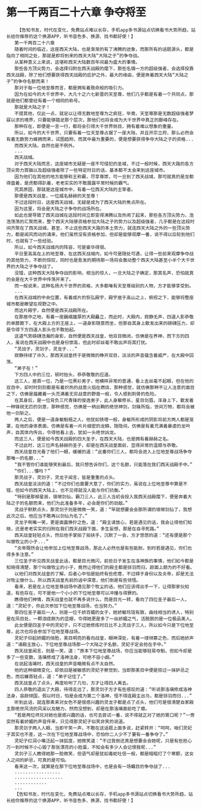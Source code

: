 # 第一千两百二十六章 争夺将至
        【告知书友，时代在变化，免费站点难以长存，手机app多书源站点切换看书大势所趋，站长给你推荐的这个换源APP，听书音色多、换源、找书都好使！】
       第一千两百二十六章
       随着时间的临近，这座西天大陆，也是渐渐的有了沸腾的迹象，而那所有的话题源头，都是指向了相同之处，那就是即将到来的西天大陆“大陆之子”的争夺战。
       从某种意义上来说，这堪称西天大陆数百年间最为盛大的事情。
       那些各方顶尖势力，会选择归附在西天战殿的麾下，那些名镇一方的超级强者，会选择投靠西天战殿，除了他们想要获得西天战殿的庇护之外，最大的缘由，便是奔着西天大陆“大陆之子”的争夺名额而来！
       那对于每一位地至尊而言，都是拥有着致命般的吸引力。
       因为在如今的大千世界中，大凡十之六七新晋的天至尊，他们几乎都是有着一个共同点，那就是他们都曾经有着一个相同的称号。
       那就是大陆之子！
       不提其他，仅此一点，就足以让得无数地至尊为之疯狂，毕竟，天至尊那是无数超级强者梦寐以求的境界，只要能够踏足那个层次，那他们也将会成为大千世界中真正的巅峰存在。
       那种存在，即便是一言一行，都将会引得大千世界侧目，拥有着难以想象的重量。
       所以，如今的大千世界，只要有着一位天至尊占据了一座大陆，并且开宗立府，那么必然会有着无数势力蜂拥而来，试图趋附，而其中最为重要的，便是想要获得争夺大陆之子的资格...
       而西天大陆，自然也是不例外。
       ...
       西天战城。
       对于西天大陆而言，这座城市无疑是一座不可侵犯的圣城，不过一般时候，西天大路的各方顶尖势力首脑以及超级强者除了一些特定时日的话，基本都不太会来到这座城市。
       因为他们在其他的地方能够称王称霸，尽享尊崇，可一旦到了西天战城，那可就真的是龙都得盘着，是虎都得趴着，老老实实的不敢展露平常时候的霸气。
       究其原因，那就是这座城市中，有着一位西天大陆的主宰者。
       那便是西天战皇，一位威名赫赫的天至尊！
       不过这段时日，这座西天战城，无疑是成为了西天大陆的焦点所在。
       因为这里，将会是大陆之子争夺的战场所在。
       如此也是导致了西天战城在这段时间立即变得沸腾以及热闹了起来，那些各方顶尖势力，浩浩荡荡的汇聚而来，整个西天大陆够资格参加大陆之子的势力以及超级强者，几乎都是在这段时间齐聚在了西天战城，甚至，不止这些西天大路的本土势力，就连西天大陆之外的一些顶尖势力，都是闻风而动的涌来，他们虽然没有资格参加，但却是能够观摩一番，说不得以后轮到他们时，也就有了一些经验。
       所以，如今西天战城内的阵容，可是豪华得很。
       平日里高高在上的地至尊，在这西天战城内，如今可是随处可遇，让得一些前来观摩争夺战的其他势力，不断的惊叹，同时也是愈发的期待那一场将会轰动整个西天大陆甚至小半个大千世界的大陆之子争夺战了。
       没错，这种西天大陆争夺战的影响，相当的惊人，一旦大陆之子确定，那其名声，恐怕就真的会是在大千世界中传荡开来了。
       而一般说来，这种名扬大千世界的资格，大多都唯有天至尊级别的人物，方才能够享受到。
       ...
       在西天战城的中央位置，有着成片的恢弘殿宇，殿宇居于高山之上，俯视之下，能够将整座城市都是瞭望在视野之中。
       而这片殿宇，自然便是西天战殿所在。
       在那居中之地，有着一座巍峨雄厚的大殿矗立，而此时，大殿内，寂静无声，四道人影恭敬的单膝跪下，在大殿上方的王座上，一道身影随意而坐，但那自其身上散发出来的磅礴压力，却是令得下方四道人影头也不敢抬起。
       这道气势磅礴浩瀚的身影，自然便是西天战皇，他双目微闭，仿佛是在养神，而下方的四人，虽说在西天战殿中也是身份崇高，但此时却丝毫不敢出声将其打扰。
       “灵战子，灵剑子，灵龙子...”
       寂静持续了许久，那西天战皇终于是微微的睁开双目，淡淡的声音蕴含着威严，在大殿中回荡。
       “弟子在！”
       下方四人中的三位，顿时抬头，恭恭敬敬的应道。
       这三人，居首一位，乃是一位黑衫男子，他模样异常的普通，看上去丝毫不起眼，但在他的双目中，却时时刻刻都是有着炽热的战意火焰在燃烧，那种感觉，就仿佛那种不让人注意的面目之下，仿佛是蕴藏着一头充满着无穷战意的野兽一般，令人感到刺骨的危险。
       在其身后，是一位背负三尺青锋的俊逸男子，此人身躯修长，星目剑眉，浑身上下，散发着一种锋锐无匹的剑意，那种感觉，仿佛是一柄出鞘的绝世神剑，剑锋所指，世间万物，都将会被他一剑斩之。
       两人之后，便是一道身躯魁梧之人，他犹如铁塔一般，身躯所形成的阴影将前方两人都是笼罩，在他的身体表面，仿佛是有着一片片细密的龙鳞，隐隐间，仿佛是有着充满着暴虐的龙吟声，自其体内传出，令得他看上去，犹如一头绝世凶龙。
       而这三人，便是如今西天战殿的四大圣子，在西天大陆，也是拥有着赫赫之名。
       不过此时，这三位声名赫赫的圣子，却是在西天战皇面前，显得异常的温顺与恭敬。
       西天战皇目光看了他们一眼，缓缓的道：“此番你们三人，都将会进入上位地至尊战场争夺那唯一的名额...”
       “我不管你们谁能够笑到最后，我只想告诉你们，这个名额，只能落在我们西天战殿手中。”
       “你们...懂吗？”
       那灵战子，灵剑子，灵龙子闻言，皆是重重的点头。
       西天战皇淡淡的道：“不过你们也莫要大意了，你们的实力，虽说在上位地至尊中算是不错，但如今的西天大陆上，也不见得就没人能与你们抗衡。”
       “特别是那柳星辰，琅琊剑仙，霸刀三人，此三人当初会投入我西天战殿麾下，便是奔着大陆之子的名额而来，他们为此准备多年，必会是你们的劲敌。”
       灵战子默默点头，那灵剑子则是微微一笑，道：“早就想要会会那所谓的琅琊剑仙了，我想此次之后，他应当不敢再以剑仙为名了。”
       灵龙子咧嘴一笑，更是面露狰狞之色，道：“殿主请放心，若是遇见的话，我会让得他们知晓，还是老老实实的归附在我们西天战殿下面，多生妄想，那是在自寻死路。”
       西天战皇轻轻点头，然后他手掌拍了拍扶手，沉默了一会，方才悠悠的道：“还有便是那个叫做牧尘的小子...”
       “炎帝既然会让他参加上位地至尊战场，那此人必然也是有些能耐，到时若是遇见，你们也得多多注意。”
       三位圣子听见西天战皇此话，都是目光微闪，前些日子发生在洛神族的事情，他们如今都是知晓得清楚，那个叫做牧尘的小子，竟然让得他们的殿主都是铩羽而归，颜面上颇为的不好看。
       以他们对西天战皇的了解，后者心中怕是始终有些疙瘩，不过碍于身份以及炎帝，却是无法对牧尘做什么，所以西天战皇先前的话中深意，他们倒是有些领悟。
       看来，若是在上位地至尊战场中遇见那个牧尘的话，他们应该得出手一下，让得那家伙知道，有些存在，可不是他一个小小的下位地至尊可以冲撞与得罪的。
       瞧得他们神情，西天战皇也就不再多说什么，而是目光一转，看向了四位圣子最后一人，道：“灵妃子，你此次参加下位地至尊战场，也当努力。”
       那四位圣子最后一人，则是一位千娇百媚的女子，她娇躯玲珑有致，曲线相当的诱人，特别是在凤目处，一颗泪痣颇为的显眼，令得她更是多了一丝娇媚之气，活脱脱的是一位极品美人。
       此女便是四圣子中的灵妃子，只不过她修炼时日比不上灵战子三人，所以如今只是下位地至尊，此次也将会参加下位地至尊战场。
       灵妃子仰起娇媚的俏脸，美目明亮的看向战皇，眼神深处，有着一缕倾慕之色，而后她娇声道：“请殿主放心，下位地至尊战场那一个大陆之子名额，灵妃子定会抢在手中。”
       西天战皇闻言，则是一笑，道：“原本下位地至尊战场，你应当能够轻易夺魁，但如今却是多了一些变数，洛璃修成了洛神法身，可绝不容小觑。”
       在说起洛璃时，西天战皇的声音略微有点不太自然。
       他的这种细微变化，却依旧是被敏感的灵妃子察觉到，当即那美目中便是掠过一抹妒忌之色，而后螓首轻点，道：“弟子记住了。”
       西天战皇点了点头，再度吩咐了几句，方才让得四人离去。
       四人恭敬的退出了大殿，待得走远了，那灵剑子方才有些感叹的道：“听说那洛璃修成洛神法身，容颜倾国，假以时日，怕是会成为第二个洛神，怪不得连殿主出马，都是铩羽而归...”
       听到此话，就连那素来对女色不是很感兴趣的灵龙子都是点了点头，他们可是很清楚自家殿主那绝世风流的风采以及魅力，然而没想到，却是在那洛璃面前吃了瘪。
       “若是两位师兄对她也是感兴趣的话，也可去尝试一番，说不得就正对了她的胃口呢？”一旁突然有着娇媚的声音传来，只见得那灵妃子似笑非笑的说道。
       那灵剑子两人人眼，当即干笑一声，不敢在这话题上面多说，赶紧转开：“呵呵，咱们灵妃子其实也不差，这一次在下位地至尊战场中，恐怕你二人少不了要有一番争夺了。”
       灵妃子红润小嘴泛起一抹弧度，她微笑道：“不过我倒还真是想要会会她呢，只是有些担心万一到时候不小心毁了那张漂亮的小脸蛋，不知会有多少人会记恨我呢...”
       灵剑子三人瞧得她那一脸微笑，但语气却是犹如毒蛇吐信一般，都是暗暗打了个寒颤，这女人之间的妒忌，可真的是可怕。
       看来这一次，就算是在那下位地至尊战场中，也是会有一场瞩目的争夺战了...
       .................
       ..................
       ............
       ...
       【告知书友，时代在变化，免费站点难以长存，手机app多书源站点切换看书大势所趋，站长给你推荐的这个换源APP，听书音色多、换源、找书都好使！】